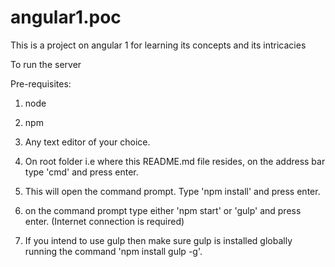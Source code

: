# angular1.poc
This is a project on angular 1 for learning its concepts and its intricacies

To run the server

Pre-requisites:
1. node
2. npm
3. Any text editor of your choice.

1. On root folder i.e where this README.md file resides, on the address bar type 'cmd' and press enter.
2. This will open the command prompt. Type 'npm install' and press enter. 
3. on the command prompt type either 'npm start' or 'gulp' and press enter. (Internet connection is required)
4. If you intend to use gulp then make sure gulp is installed globally running the command 'npm install gulp -g'.
